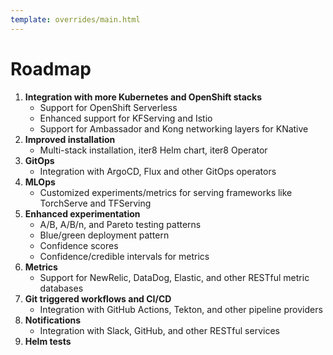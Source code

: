 ```yaml
---
template: overrides/main.html
---
```


# Roadmap

1. **Integration with more Kubernetes and OpenShift stacks**
    * Support for OpenShift Serverless
    * Enhanced support for KFServing and Istio
    * Support for Ambassador and Kong networking layers for KNative
2. **Improved installation**
    * Multi-stack installation, iter8 Helm chart, iter8 Operator
3. **GitOps**
    * Integration with ArgoCD, Flux and other GitOps operators
4. **MLOps**
    * Customized experiments/metrics for serving frameworks like TorchServe and TFServing
4. **Enhanced experimentation**
    * A/B, A/B/n, and Pareto testing patterns
    * Blue/green deployment pattern
    * Confidence scores
    * Confidence/credible intervals for metrics
5. **Metrics**
    * Support for NewRelic, DataDog, Elastic, and other RESTful metric databases
6. **Git triggered workflows and CI/CD**
    * Integration with GitHub Actions, Tekton, and other pipeline providers
7. **Notifications**
    * Integration with Slack, GitHub, and other RESTful services
8. **Helm tests**
